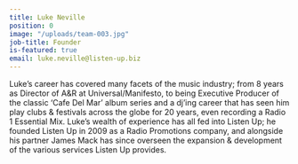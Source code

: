 ```yaml
---
title: Luke Neville
position: 0
image: "/uploads/team-003.jpg"
job-title: Founder
is-featured: true
email: luke.neville@listen-up.biz
---
```


Luke’s career has covered many facets of the music industry; from 8 years as Director of A&R at Universal/Manifesto, to being Executive Producer of the classic ‘Cafe Del Mar’ album series and a dj’ing career that has seen him play clubs & festivals across the globe for 20 years, even recording a Radio 1 Essential Mix. Luke’s wealth of experience has all fed into Listen Up; he founded Listen Up in 2009 as a Radio Promotions company, and alongside his partner James Mack has since overseen the expansion & development of the various services Listen Up provides. 